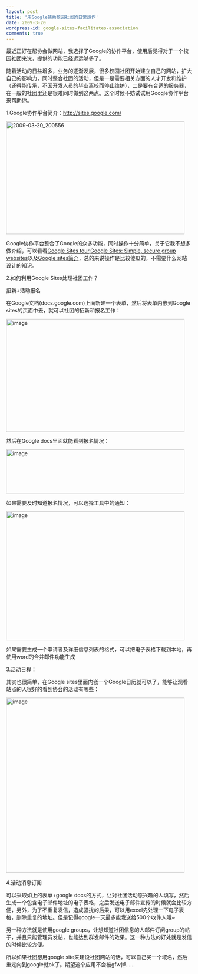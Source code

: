 ```yaml
---
layout: post
title: '用Google辅助校园社团的日常运作'
date: 2009-3-20
wordpress-id: google-sites-facilitates-association
comments: true
---
```

<p>最近正好在帮协会做网站，我选择了Google的协作平台，使用后觉得对于一个校园社团来说，提供的功能已经远远够多了。</p>  <p>随着活动的日益增多，业务的逐渐发展，很多校园社团开始建立自己的网站，扩大自己的影响力，同时整合社团的活动，但是一是需要相关方面的人才开发和维护（还得能传承，不因开发人员的毕业离校而停止维护），二是要有合适的服务器，在一般的社团里还是很难同时做到这两点。这个时候不妨试试用Google协作平台来帮助你。</p>  <p>1.Google协作平台简介：<a title="http://sites.google.com/" href="http://sites.google.com/">http://sites.google.com/</a></p>  <p><a href="http://laoyang.yo2.cn/wp-content/uploads/300/30018/2009/03/20090320-200556.png"><img title="2009-03-20_200556" style="border-right: 0px; border-top: 0px; display: inline; border-left: 0px; border-bottom: 0px" height="306" alt="2009-03-20_200556" src="http://laoyang.yo2.cn/wp-content/uploads/300/30018/2009/03/20090320-200556-thumb.png" width="484" border="0" /></a></p>  <p> Google协作平台整合了Google的众多功能，同时操作十分简单，关于它我不想多做介绍，可以看看<a title="http://www.youtube.com/watch?v=X_KnC2EIS5w&amp;eurl=http://googleblog.blogspot.com/2008/02/bringing-it-all-together.html" href="http://www.youtube.com/watch?v=X_KnC2EIS5w&amp;eurl=http://googleblog.blogspot.com/2008/02/bringing-it-all-together.html">Google Sites tour</a>,<a title="http://www.youtube.com/watch?v=fD-4FRTzxkI" href="http://www.youtube.com/watch?v=fD-4FRTzxkI">Google Sites: Simple, secure group websites</a>以及<a title="http://services.google.com/apps/resources/overviews/welcome/topicSites/index.html" href="http://services.google.com/apps/resources/overviews/welcome/topicSites/index.html">Google sites简介</a>，总的来说操作是比较傻瓜的，不需要什么网站设计的知识。</p>  <p>2.如何利用Google Sites处理社团工作？</p>  <p>招新+活动报名</p>  <p>在Google文档(docs.google.com)上面新建一个表单，然后将表单内嵌到Google sites的页面中去，就可以社团的招新和报名工作：</p>  <p><a href="http://laoyang.yo2.cn/wp-content/uploads/300/30018/2009/03/image5.png"><img title="image" style="border-right: 0px; border-top: 0px; display: inline; border-left: 0px; border-bottom: 0px" height="306" alt="image" src="http://laoyang.yo2.cn/wp-content/uploads/300/30018/2009/03/image-thumb5.png" width="484" border="0" /></a> </p>  <p>然后在Google docs里面就能看到报名情况：</p>  <p><a href="http://laoyang.yo2.cn/wp-content/uploads/300/30018/2009/03/image6.png"><img title="image" style="border-right: 0px; border-top: 0px; display: inline; border-left: 0px; border-bottom: 0px" height="120" alt="image" src="http://laoyang.yo2.cn/wp-content/uploads/300/30018/2009/03/image-thumb6.png" width="484" border="0" /></a> </p>  <p>如果需要及时知道报名情况，可以选择工具中的通知：</p>  <p><a href="http://laoyang.yo2.cn/wp-content/uploads/300/30018/2009/03/image7.png"><img title="image" style="border-right: 0px; border-top: 0px; display: inline; border-left: 0px; border-bottom: 0px" height="350" alt="image" src="http://laoyang.yo2.cn/wp-content/uploads/300/30018/2009/03/image-thumb7.png" width="484" border="0" /></a> </p>  <p>如果需要生成一个申请者及详细信息列表的格式，可以把电子表格下载到本地，再使用word的合并邮件功能生成</p>  <p>3.活动日程：</p>  <p>其实也很简单，在Google sites里面内嵌一个Google日历就可以了，能够让观看站点的人很好的看到协会的活动有哪些：</p>  <p><a href="http://laoyang.yo2.cn/wp-content/uploads/300/30018/2009/03/image8.png"><img title="image" style="border-right: 0px; border-top: 0px; display: inline; border-left: 0px; border-bottom: 0px" height="474" alt="image" src="http://laoyang.yo2.cn/wp-content/uploads/300/30018/2009/03/image-thumb8.png" width="484" border="0" /></a>&#160;</p>  <p>4.活动消息订阅</p>  <p>可以采取如上的表单+google docs的方式，让对社团活动感兴趣的人填写，然后生成一个包含电子邮件地址的电子表格，之后发送电子邮件宣传的时候就会比较方便，另外，为了不重复发信，造成骚扰的后果，可以用excel先处理一下电子表格，删除重复的地址。但是记得google一天最多能发送给500个收件人哦~</p>  <p>另一种方法就是使用google groups，让想知道社团信息的人邮件订阅group的帖子，并且只能管理员发帖，也能达到群发邮件的效果。这一种方法的好处就是发信的时候比较方便。</p>  <p>所以如果社团想用google site来建设社团网站的话，可以自己买一个域名，然后重定向到google就ok了。期望这个应用不会被gfw掉……</p>
